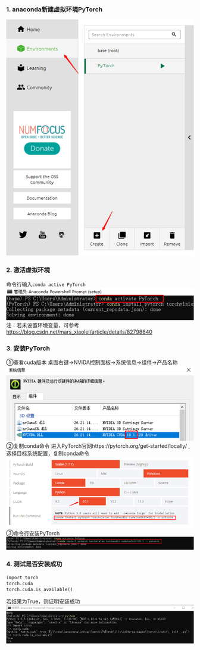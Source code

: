 ### 1. anaconda新建虚拟环境PyTorch
![anaconda虚拟环境配置](../assets/anaconda-create.png)  
### 2. 激活虚拟环境
命令行输入`conda active PyTorch`  
![激活虚拟环境](../assets/active-environment.png)   
注：若未设置环境变量，可参考 https://blog.csdn.net/mars_xiaolei/article/details/82798640
### 3. 安装PyTorch
①查看cuda版本
桌面右键→NVIDA控制面板→系统信息→组件→产品名称
![cuda版本](../assets/nvida-version.png)  
②复制conda命令
进入PyTorch官网https://pytorch.org/get-started/locally/ ,选择目标系统配置，复制conda命令  
![复制conda命令](../assets/pytorch-download.png)  
③命令行安装PyTorch  
![安装PyTorch](../assets/pytorch-setup.png) 
### 4. 测试是否安装成功
```
import torch
torch.cuda
torch.cuda.is_available()
```
若结果为True，则证明安装成功
![测试torch](../assets/torch-test.png) 
